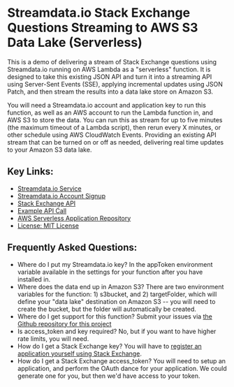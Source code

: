 # Streamdata.io Stack Exchange Questions Streaming to AWS S3 Data Lake (Serverless)
This is a demo of delivering a stream of Stack Exchange questions using Streamdata.io running on AWS Lambda as a "serverless" function. It is designed to take this existing JSON API and turn it into a streaming API using Server-Sent Events (SSE), applying incremental updates using JSON Patch, and then stream the results into a data lake store on Amazon S3.

You will need a Streamdata.io account and application key to run this function, as well as an AWS account to run the Lambda function in, and AWS S3 to store the data. You can run this as stream for up to five minutes (the maximum timeout of a Lambda script), then rerun every X minutes, or other schedule using AWS CloudWatch Events. Providing an existing API stream that can be turned on or off as needed, delivering real time updates to your Amazon S3 data lake.

## Key Links:
- [Streamdata.io Service](http://streamdata.io)
- [Streamdata.io Account Signup](https://portal.streamdata.io/)
- [Stack Exchange API](https://api.stackexchange.com/docs)
- [Example API Call](https://api.stackexchange.com/2.2/questions?order=desc&sort=activity&site=stackoverflow&tagged=kafka)
- [AWS Serverless Application Repository](https://serverlessrepo.aws.amazon.com/applications/arn:aws:serverlessrepo:us-east-1:879370021840:applications~StreamData-IO-Stack-Exchange-Questions)
- [License: MIT License](https://github.com/streamdata-serverless/streamdata-io-basic-demo-stockmarket-prices/blob/master/LICENSE)

## Frequently Asked Questions:

- Where do I put my Streamdata.io key? In the appToken environment variable available in the settings for your function after you have installed in.
- Where does the data end up in Amazon S3? There are two environment variables for the function: 1) s3bucket, and 2) targetFolder, which will define your "data lake" destination on Amazon S3 -- you will need to create the bucket, but the folder will automatically be created.
- Where do I get support for this function? Submit your issues via [the Github repository for this project](https://github.com/streamdata-serverless/streamdata-io-basic-demo-stockmarket-prices/issues)
- Is access_token and key required? No, but if you want to have higher rate limits, you will need.
- How do I get a Stack Exchange key? You will have to [register an application yourself using Stack Exchange](https://stackapps.com/apps/oauth/register).
- How do I get a Stack Exchange access_token? You will need to setup an application, and perform the OAuth dance for your application. We could generate one for you, but then we'd have access to your token.
